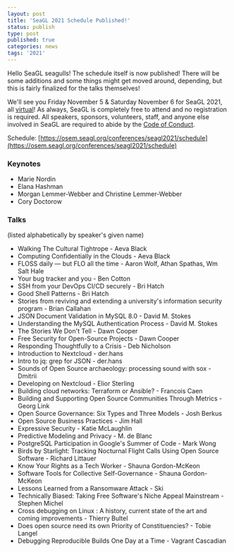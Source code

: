 ```yaml
---
layout: post
title: 'SeaGL 2021 Schedule Published!'
status: publish
type: post
published: true
categories: news
tags: '2021'
---
```


Hello SeaGL seagulls!  The schedule itself is now published!  There will be some additions and some things might get moved around, depending, but this is fairly finalized for the talks themselves!

We'll see you Friday November 5 & Saturday November 6 for SeaGL 2021, all [virtual](/news/2021/06/08/format-2021)!  As always, SeaGL is completely free to attend and no registration is required.  All speakers, sponsors, volunteers, staff, and anyone else involved in SeaGL are required to abide by the [Code of Conduct](/code_of_conduct).

Schedule: [https://osem.seagl.org/conferences/seagl2021/schedule](https://osem.seagl.org/conferences/seagl2021/schedule)

### Keynotes

* Marie Nordin
* Elana Hashman
* Morgan Lemmer-Webber and Christine Lemmer-Webber
* Cory Doctorow

### Talks
(listed alphabetically by speaker's given name)

* Walking The Cultural Tightrope - Aeva Black
* Computing Confidentially in the Clouds - Aeva Black
* FLOSS daily — but FLO all the time - Aaron Wolf, Athan Spathas, Wm Salt Hale
* Your bug tracker and you - Ben Cotton
* SSH from your DevOps CI/CD securely - Bri Hatch
* Good Shell Patterns - Bri Hatch
* Stories from reviving and extending a university's information security program - Brian Callahan
* JSON Document Validation in MySQL 8.0 - David M. Stokes
* Understanding the MySQL Authentication Process - David M. Stokes
* The Stories We Don't Tell - Dawn Cooper
* Free Security for Open-Source Projects - Dawn Cooper
* Responding Thoughtfully to a Crisis - Deb Nicholson
* Introduction to Nextcloud - der.hans
* Intro to jq: grep for JSON - der.hans
* Sounds of Open Source archaeology: processing sound with sox - Dmitrii
* Developing on Nextcloud - Elior Sterling
* Building cloud networks: Terraform or Ansible? - Francois Caen
* Building and Supporting Open Source Communities Through Metrics - Georg Link
* Open Source Governance: Six Types and Three Models - Josh Berkus
* Open Source Business Practices - Jim Hall
* Expressive Security - Katie McLaughlin
* Predictive Modeling and Privacy - M. de Blanc
* PostgreSQL Participation in Google's Summer of Code - Mark Wong
* Birds by Starlight: Tracking Nocturnal Flight Calls Using Open Source Software - Richard Littauer
* Know Your Rights as a Tech Worker - Shauna Gordon-McKeon
* Software Tools for Collective Self-Governance - Shauna Gordon-McKeon
* Lessons Learned from a Ransomware Attack - Ski
* Technically Biased: Taking Free Software's Niche Appeal Mainstream - Stephen Michel
* Cross debugging on Linux : A history, current state of the art and coming improvements - Thierry Bultel
* Does open source need its own Priority of Constituencies? - Tobie Langel
* Debugging Reproducible Builds One Day at a Time - Vagrant Cascadian
